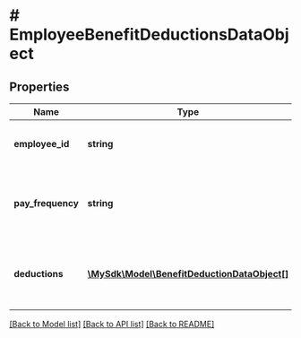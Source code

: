 # # EmployeeBenefitDeductionsDataObject

## Properties

Name | Type | Description | Notes
------------ | ------------- | ------------- | -------------
**employee_id** | **string** | The unique identifier for the employee | [optional]
**pay_frequency** | **string** | The frequency at which the employee is paid | [optional]
**deductions** | [**\MySdk\Model\BenefitDeductionDataObject[]**](BenefitDeductionDataObject.md) | List of benefit deductions associated with the employee | [optional]

[[Back to Model list]](../../README.md#models) [[Back to API list]](../../README.md#endpoints) [[Back to README]](../../README.md)
